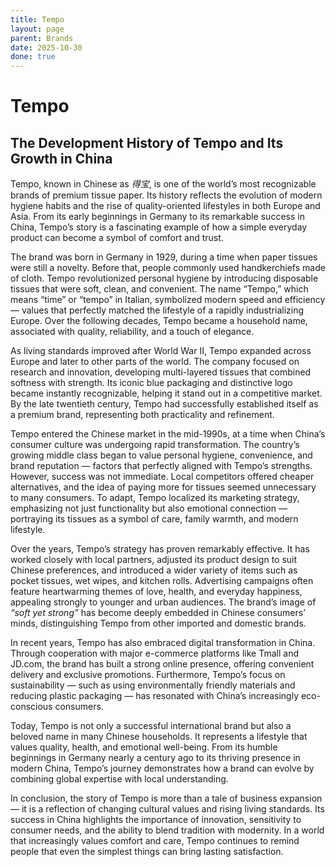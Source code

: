 ```yaml
---
title: Tempo
layout: page
parent: Brands
date: 2025-10-30
done: true
---
```


# Tempo

## The Development History of Tempo and Its Growth in China

Tempo, known in Chinese as _得宝_, is one of the world’s most recognizable brands of premium tissue paper. Its history reflects the evolution of modern hygiene habits and the rise of quality-oriented lifestyles in both Europe and Asia. From its early beginnings in Germany to its remarkable success in China, Tempo’s story is a fascinating example of how a simple everyday product can become a symbol of comfort and trust.

The brand was born in Germany in 1929, during a time when paper tissues were still a novelty. Before that, people commonly used handkerchiefs made of cloth. Tempo revolutionized personal hygiene by introducing disposable tissues that were soft, clean, and convenient. The name “Tempo,” which means “time” or “tempo” in Italian, symbolized modern speed and efficiency — values that perfectly matched the lifestyle of a rapidly industrializing Europe. Over the following decades, Tempo became a household name, associated with quality, reliability, and a touch of elegance.

As living standards improved after World War II, Tempo expanded across Europe and later to other parts of the world. The company focused on research and innovation, developing multi-layered tissues that combined softness with strength. Its iconic blue packaging and distinctive logo became instantly recognizable, helping it stand out in a competitive market. By the late twentieth century, Tempo had successfully established itself as a premium brand, representing both practicality and refinement.

Tempo entered the Chinese market in the mid-1990s, at a time when China’s consumer culture was undergoing rapid transformation. The country’s growing middle class began to value personal hygiene, convenience, and brand reputation — factors that perfectly aligned with Tempo’s strengths. However, success was not immediate. Local competitors offered cheaper alternatives, and the idea of paying more for tissues seemed unnecessary to many consumers. To adapt, Tempo localized its marketing strategy, emphasizing not just functionality but also emotional connection — portraying its tissues as a symbol of care, family warmth, and modern lifestyle.

Over the years, Tempo’s strategy has proven remarkably effective. It has worked closely with local partners, adjusted its product design to suit Chinese preferences, and introduced a wider variety of items such as pocket tissues, wet wipes, and kitchen rolls. Advertising campaigns often feature heartwarming themes of love, health, and everyday happiness, appealing strongly to younger and urban audiences. The brand’s image of _“soft yet strong”_ has become deeply embedded in Chinese consumers’ minds, distinguishing Tempo from other imported and domestic brands.

In recent years, Tempo has also embraced digital transformation in China. Through cooperation with major e-commerce platforms like Tmall and JD.com, the brand has built a strong online presence, offering convenient delivery and exclusive promotions. Furthermore, Tempo’s focus on sustainability — such as using environmentally friendly materials and reducing plastic packaging — has resonated with China’s increasingly eco-conscious consumers.

Today, Tempo is not only a successful international brand but also a beloved name in many Chinese households. It represents a lifestyle that values quality, health, and emotional well-being. From its humble beginnings in Germany nearly a century ago to its thriving presence in modern China, Tempo’s journey demonstrates how a brand can evolve by combining global expertise with local understanding.

In conclusion, the story of Tempo is more than a tale of business expansion — it is a reflection of changing cultural values and rising living standards. Its success in China highlights the importance of innovation, sensitivity to consumer needs, and the ability to blend tradition with modernity. In a world that increasingly values comfort and care, Tempo continues to remind people that even the simplest things can bring lasting satisfaction.
